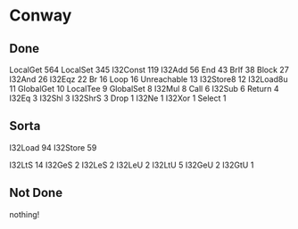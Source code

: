 # Conway

## Done

LocalGet    564
LocalSet    345
I32Const    119
I32Add      56
End         43
BrIf        38
Block       27
I32And      26
I32Eqz      22
Br          16
Loop        16
Unreachable 13
I32Store8   12
I32Load8u   11
GlobalGet   10
LocalTee    9
GlobalSet   8
I32Mul      8
Call        6
I32Sub      6
Return      4
I32Eq       3
I32Shl      3
I32ShrS     3
Drop        1
I32Ne       1
I32Xor      1
Select      1

## Sorta

I32Load     94
I32Store    59

I32LtS      14
I32GeS      2
I32LeS      2
I32LeU      2
I32LtU      5
I32GeU      2
I32GtU      1

## Not Done

nothing!
